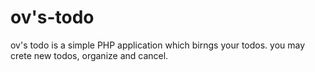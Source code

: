 ov's-todo
=========

ov's todo is a simple PHP application which birngs your todos. you may crete new todos, organize and cancel.
